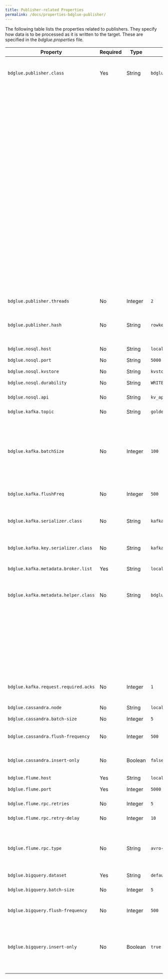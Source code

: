 ```yaml
---
title: Publisher-related Properties
permalink: /docs/properties-bdglue-publisher/
---
```

The following table lists the properties related to publishers. They specify how data is to be processed as it is written to the target. These are specified in the _bdglue.properties_ file. 

| Property | Required | Type | Default | Notes |
| -------- | -------- | ---- | ------- | ----- |
`bdglue.publisher.class`|Yes|String|`bdglue2.publisher.console.``ConsolePublisher`|This is the fully qualified class name (FQCN) of the class that will be called to Publish the data. These Encoders, and any that are custom built, implement the interface `bdglue2.publisher.BDGluePublisher`. Built-in options are:
|||||* `bdglue2.publisher.console.``ConsolePublisher` : writes the encoded data to the console. Useful for smoke testing upstream configurations before worrying about actually delivering data to a target. Json encoding is perhaps most useful for this.
|||||* `bdglue2.publisher.flume.FlumePublisher` : delivers encoded data to Flume.
|||||* `bdglue2.publisher.hbase.HBasePublisher` : delivers data to HBase. The NullEncoder should be used for this publisher.
|||||* `bdglue2.publisher.nosql.NoSQLPublisher` : delivers to Oracle NoSQL. Use the AvroEncoder for the KV API, and NullEncoder for the Table API.
|||||* `bdglue2.publisher.kafka.KafkaPublisher` : delivers to Kafka. The AvroEncoder and JsonEncoder are perhaps most useful for this publisher. Note: this publisher uses an older Kafka API and is included for reasons of compatibility.
|||||* `bdglue2.publisher.kafka.``KafkaRegistryPublisher` delivers to Kafka using the newer Kafka API. This publisher is also compatible with the Confluent “schema registry”, although interfacing with the registry is not strictly required to use this publisher.
|||||* `bdglue2.publisher.cassandra.``CassandraPublisher` : delivers data to Cassandra. The NullEncoder should be used for this publisher.
|||||* `bdglue2.publisher.bigquery.``BigQueryPublisher` :  delivers data to Google's BigQuery. The NullEncoder should be used for this publisher.
`bdglue.publisher.threads`|No|Integer|`2`|The number of publishers to run in parallel.
`bdglue.publisher.hash`|No|String|`rowkey`|Select the publisher thread to pass an encoded event to based on a hash of either the table name (“table”) or row key (“rowkey”). This is to ensure that changes made to the same row are always handled by the same publisher to avoid any sort of race condition.
`bdglue.nosql.host`|No|String|`localhost`|The hostname that we will connect to for NoSQL
`bdglue.nosql.port`|No|String|`5000`|The port number where the NoSQL KVStore is listening.
`bdglue.nosql.kvstore`|No|String|`kvstore`|The name of the NoSQL KVStore to connect to.
`bdglue.nosql.durability`|No|String|`WRITE_NO_SYNC`|The NoSQL durability model for these transactions.  Options are: `SYNC`, `WRITE_NO_SYNC`, `NO_SYNC`.
`bdglue.nosql.api`|No|String|`kv_api`|Specify whether to use the `kv_api` or `table_api` when writing to Oracle NoSQL.
`bdglue.kafka.topic`|No|String|`goldengate`|The name of the Kafka topic that GoldenGate will publish to.
`bdglue.kafka.batchSize`|No|Integer|`100`|The number of Kafka events to queue before publishing. The default value should be reasonable for most scenarios, but should be decreased to a smaller value for low volume situations, and perhaps made larger in extremely high volume situations. This property only applies to the KafkaPublisher as batching is handled by that publisher directly. Use bdglue.kafka.producer.batch.size for the KafkaRegistryPublisher as batching is handled by the actual Kafka producer logic in that case.
`bdglue.kafka.flushFreq`|No|Integer|`500`|The number of milliseconds to allow events to queue before forcing them to be written to Kafka in the event that ‘batchSize’ has not been reached.
`bdglue.kafka.serializer.class`|No|String|`kafka.serializer.``DefaultEncoder`|The serializer to use when writing the event to Kafka. The DefaultEncoder passes the encoded data received verbatim to Kafka in a byte-for-byte fashion. It is not likely that there will be need to override the default value.
`bdglue.kafka.key.serializer.class`|No|String|`kafka.serializer.``StringEncoder`|The serializer to use when encoding the Topic “key”. It is not likely that the default value will need to be overridden.
`bdglue.kafka.metadata.broker.list`|Yes|String|`localhost:9092`|"A comma-separated list of host:port pairs of Kafka brokers that may be published to. Note that this is for the Kafka broker, not for Zookeeper."
`bdglue.kafka.metadata.helper.class`|No|String|`bdglue2.publisher.kafka.``KafkaMessageDefaultMeta`|A simple class that implements the `bdglue2.publisher.kafka.``KafkaMessageHelper` interface. Its purpose is to allow customization of message “topic” and message “key” behavior. Current built-in options are:
|||||* `bdglue2.publisher.kafka.``KafkaMessageDefaultMeta` – writes all messages to a single topic specified in the properties file, and the key is the table name.
|||||* `bdglue2.publisher.kafka.``KafkaMessageTableKey` – publishes each table to a separate topic, where the topic name is the table name, and the message key is a concatenated version of the key columns from the table in this format: /key1/key2/…
`bdglue.kafka.request.required.acks`|No|Integer|`1`|`0` – write and assume delivery. Don’t wait for response (potentially unsafe); `1` – write and wait for the event to be accepted by at least one broker before continuing; `-1` – write and wait for the event to be accepted by all brokers before continuing.
`bdglue.cassandra.node`|No|String|`localhost`|The Cassandra node to connect to.
`bdglue.cassandra.batch-size`|No|Integer|`5`|The number of operations to group together with each call to Cassandra.
`bdglue.cassandra.flush-frequency`|No|Integer|`500`|Force writing of any queued operations that haven’t been flushed due to batch-size after this many milliseconds
`bdglue.cassandra.insert-only`|No|Boolean|`false`|Convert update and delete operations to an insert. Note that the default key generated by SchemaDef may need to be changed to include operation type and timestamp if this is set to ‘true’.
`bdglue.flume.host`|Yes|String|`localhost`|The name of the target host that we will connect to.
`bdglue.flume.port`|Yes|Integer|`5000`|The port number on the host where the target is listening.
`bdglue.flume.rpc.retries`|No|Integer|`5`|The number of times to retry a connection after encountering an issue before aborting.
`bdglue.flume.rpc.retry-delay`|No|Integer|`10`|The number of seconds to delay after each attempt to connect before trying again.
`bdglue.flume.rpc.type`|No|String|`avro-rpc`|Currently only pertinent for Flume. Defines the type of event RPC protocol being used for communication. Options are `avro-rpc` and `thrift-rpc`. Avro is most common. Do not confuse avro RPC communication with avro encoding of data. Same name, different things entirely. One does not require the other.
`bdglue.bigquery.dataset`|Yes|String|`default_dataset`|The BigQuery dataset name to connect to.
`bdglue.bigquery.batch-size`|No|Integer|`5`|The size of the batch to commit. The default value is for testing. BigQuery wants a much larger number for production loads. Try 500 to start.
`bdglue.bigquery.flush-frequency`|No|Integer|`500`|The number of milliseconds to wait before forcing a write even if the specified batch size has not been reached.
`bdglue.bigquery.insert-only`|No|Boolean|`true`|True if we want to convert deletes and updates into inserts. Assumes that inclusion of operation type and timestamp has been specified in the properties. Note that the data streaming API used by BDGlue doesn't currently support updates or deletes, so at present this value should always be set to 'true'. Reconciliation of these opertaions should be done periodically downstream via an ETL job.
